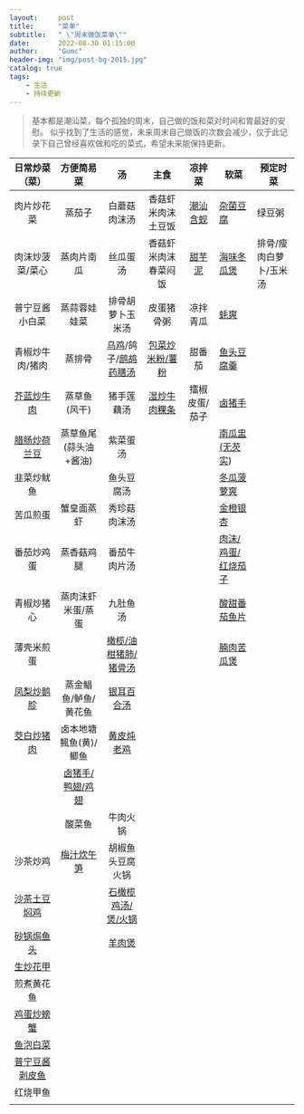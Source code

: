 ```yaml
---
layout:     post
title:      "菜单"
subtitle:   " \"周末做饭菜单\""
date:       2022-08-30 01:15:00
author:     "Gumc"
header-img: "img/post-bg-2015.jpg"
catalog: true
tags:
    - 生活
    - 持续更新
---
```

> 基本都是潮汕菜，每个孤独的周末，自己做的饭和菜对时间和胃最好的安慰。
> 似乎找到了生活的感觉，未来周末自己做饭的次数会减少，仅于此记录下自己曾经喜欢做和吃的菜式，希望未来能保持更新。

|                                                                 日常炒菜（菜）                                                                 |                                                            方便简易菜                                                            |                                                                                                                          汤                                                                                                                          |                                                                      主食                                                                      |                                                                   凉拌菜                                                                   | 软菜                                                                                                                                         | 预定时菜               |
| :--------------------------------------------------------------------------------------------------------------------------------------------: | :------------------------------------------------------------------------------------------------------------------------------: | :--------------------------------------------------------------------------------------------------------------------------------------------------------------------------------------------------------------------------------------------------: | :--------------------------------------------------------------------------------------------------------------------------------------------: | :----------------------------------------------------------------------------------------------------------------------------------------: | -------------------------------------------------------------------------------------------------------------------------------------------- | ---------------------- |
|                                                                   肉片炒花菜                                                                   |                                                              蒸茄子                                                              |                                                                                                                     白蘑菇肉沫汤                                                                                                                     |                                                               香菇虾米肉沫土豆饭                                                               | [潮汕含蚬](https://www.bilibili.com/video/BV14G411s7UF/?spm_id_from=333.337.search-card.all.click&vd_source=d275a5754b2dab0482c8e3b3a18d1ace) | [杂菌豆腐](https://www.bilibili.com/video/BV1Ha41187yC/?spm_id_from=333.337.search-card.all.click&vd_source=d275a5754b2dab0482c8e3b3a18d1ace)   | 绿豆粥                 |
|                                                                肉沫炒菠菜/菜心                                                                |                                                            蒸肉片南瓜                                                            |                                                                                                                       丝瓜蛋汤                                                                                                                       |                                                              香菇虾米肉沫春菜闷饭                                                              |  [甜芋泥](https://www.bilibili.com/video/BV18m4y1f7ov/?spm_id_from=333.337.search-card.all.click&vd_source=d275a5754b2dab0482c8e3b3a18d1ace)  | [海味冬瓜煲](https://www.bilibili.com/video/BV1Je41137NA/?spm_id_from=333.999.0.0&vd_source=d275a5754b2dab0482c8e3b3a18d1ace)                   | 排骨/瘦肉白萝卜/玉米汤 |
|                                                                 普宁豆酱小白菜                                                                 |                                                           蒸蒜蓉娃娃菜                                                           |                                                                                                                   排骨胡萝卜玉米汤                                                                                                                   |                                                                   皮蛋猪骨粥                                                                   |                                                                  凉拌青瓜                                                                  | [蚝爽](https://www.bilibili.com/video/BV1CB4y1S7Ry/?spm_id_from=333.337.search-card.all.click)                                                  |                        |
|                                                                青椒炒牛肉/猪肉                                                                |                                                              蒸排骨                                                              | [乌鸡](https://www.bilibili.com/video/BV1g541137SU/?spm_id_from=333.999.0.0&vd_source=d275a5754b2dab0482c8e3b3a18d1ace)/鸽子/[鹧鸪药膳汤](https://www.bilibili.com/video/BV1cP411n7Df/?spm_id_from=333.999.0.0&vd_source=d275a5754b2dab0482c8e3b3a18d1ace) |                              [包菜炒米粉/薯粉](https://www.bilibili.com/video/BV1pY41177zv/?spm_id_from=333.999.0.0)                              |                                                                   甜番茄                                                                   | [鱼头豆腐羹](https://www.bilibili.com/video/BV1bL4y1Y74V/?spm_id_from=333.337.search-card.all.click&vd_source=d275a5754b2dab0482c8e3b3a18d1ace) |                        |
|           [芥蓝炒牛肉](https://www.bilibili.com/video/BV1rv411w7s9/?spm_id_from=333.999.0.0&vd_source=d275a5754b2dab0482c8e3b3a18d1ace)           |                                                           蒸草鱼(风干)                                                           |                                                                                                                      猪手莲藕汤                                                                                                                      | [湿炒牛肉粿条](https://www.bilibili.com/video/BV1Pe411W7Mc/?spm_id_from=333.337.search-card.all.click&vd_source=d275a5754b2dab0482c8e3b3a18d1ace) |                                                               擂椒皮蛋/茄子                                                               | [卤猪手](https://www.bilibili.com/video/BV1h741127xb/?spm_id_from=333.999.0.0&vd_source=d275a5754b2dab0482c8e3b3a18d1ace)                       |                        |
|                               [腊肠炒荷兰豆](https://www.bilibili.com/video/BV1sK4y1n7Ss/?spm_id_from=333.999.0.0)                               |                                                      蒸草鱼尾(蒜头油+酱油)                                                      |                                                                                                                       紫菜蛋汤                                                                                                                       |                                                                                                                                                |                                                                                                                                            | [南瓜盅(无芡实](https://www.bilibili.com/video/BV1qz411b7v9/?spm_id_from=333.999.0.0&vd_source=d275a5754b2dab0482c8e3b3a18d1ace))               |                        |
|                                                                   韭菜炒鱿鱼                                                                   |                                                                                                                                  |                                                                                                                      鱼头豆腐汤                                                                                                                      |                                                                                                                                                |                                                                                                                                            | [冬瓜菠萝爽](https://www.bilibili.com/video/BV12U4y157Zo/?spm_id_from=333.999.0.0&vd_source=d275a5754b2dab0482c8e3b3a18d1ace)                   |                        |
|                                                                    苦瓜煎蛋                                                                    |                                                            蟹皇面蒸虾                                                            |                                                                                                                     秀珍菇肉沫汤                                                                                                                     |                                                                                                                                                |                                                                                                                                            | [金橙银杏](https://www.bilibili.com/video/BV1C3411d7bK/?spm_id_from=333.999.0.0&vd_source=d275a5754b2dab0482c8e3b3a18d1ace)                     |                        |
|                                                                   番茄炒鸡蛋                                                                   |                                                            蒸香菇鸡腿                                                            |                                                                                                                     番茄牛肉片汤                                                                                                                     |                                                                                                                                                |                                                                                                                                            | [肉沫/鸡蛋/红烧茄子](https://www.bilibili.com/video/BV1qU4y1R71m/?spm_id_from=333.999.0.0&vd_source=d275a5754b2dab0482c8e3b3a18d1ace)           |                        |
|                                                                   青椒炒猪心                                                                   |                                                        蒸肉沫虾米蛋/蒸蛋                                                        |                                                                                                                       九肚鱼汤                                                                                                                       |                                                                                                                                                |                                                                                                                                            | [酸甜番茄鱼片]()                                                                                                                                |                        |
|                                                                   薄壳米煎蛋                                                                   |                                                                                                                                  |                                                                              [橄榄/油柑猪肺/猪骨汤](https://www.bilibili.com/video/BV1Wr4y1v7vh/?spm_id_from=333.999.0.0)                                                                              |                                                                                                                                                |                                                                                                                                            | [腩肉苦瓜煲](https://www.bilibili.com/video/BV1aC4y1h7uc/?spm_id_from=333.999.0.0&vd_source=f355063fe070b37905b1cec42ccf5c6c)                   |                        |
|           [凤梨炒鹅胗](https://www.bilibili.com/video/BV18F411M7WW/?spm_id_from=333.999.0.0&vd_source=d275a5754b2dab0482c8e3b3a18d1ace)           |                                                       蒸金鲳鱼/鲈鱼/黄花鱼                                                       |                                                                                 [银耳百合汤](https://space.bilibili.com/504143546/channel/collectiondetail?sid=798440)                                                                                 |                                                                                                                                                |                                                                                                                                            |                                                                                                                                              |                        |
|           [茭白炒猪肉](https://www.bilibili.com/video/BV11q4y1v7CL/?spm_id_from=333.999.0.0&vd_source=d275a5754b2dab0482c8e3b3a18d1ace)           |                                                      卤本地塘鲺鱼(黄)/鲫鱼                                                      |                                                              [黄皮炖老鸡](https://www.bilibili.com/video/BV16r4y177WK/?spm_id_from=333.999.0.0&vd_source=f355063fe070b37905b1cec42ccf5c6c)                                                              |                                                                                                                                                |                                                                                                                                            |                                                                                                                                              |                        |
|                                                                                                                                                | [卤猪手/鸭翅/鸡翅](https://www.bilibili.com/video/BV1h741127xb/?spm_id_from=333.999.0.0&vd_source=d275a5754b2dab0482c8e3b3a18d1ace) |                                                                                                                                                                                                                                                      |                                                                                                                                                |                                                                                                                                            |                                                                                                                                              |                        |
|                                                                                                                                                |                                                              酸菜鱼                                                              |                                                                                                                       牛肉火锅                                                                                                                       |                                                                                                                                                |                                                                                                                                            |                                                                                                                                              |                        |
|                                                                    沙茶炒鸡                                                                    |    [梅汁炊午笋](https://www.bilibili.com/video/BV1pf4y1Y79J/?spm_id_from=333.999.0.0&vd_source=d275a5754b2dab0482c8e3b3a18d1ace)    |                                                                                                                   胡椒鱼头豆腐火锅                                                                                                                   |                                                                                                                                                |                                                                                                                                            |                                                                                                                                              |                        |
| [沙茶土豆焖鸡](https://www.bilibili.com/video/BV1FY411N7Xi/?spm_id_from=333.337.search-card.all.click&vd_source=d275a5754b2dab0482c8e3b3a18d1ace) |                                                                                                                                  |                                                          [石橄榄鸡汤/煲/火锅](https://www.bilibili.com/video/BV1h54y1d7Ah/?spm_id_from=333.999.0.0&vd_source=d275a5754b2dab0482c8e3b3a18d1ace)                                                          |                                                                                                                                                |                                                                                                                                            |                                                                                                                                              |                        |
|                       [砂锅焗鱼头](https://www.bilibili.com/video/BV135411R74P/?spm_id_from=333.337.search-card.all.click)                       |                                                                                                                                  |                                                                [羊肉煲](https://www.bilibili.com/video/BV1Yq4y127fU/?spm_id_from=333.999.0.0&vd_source=d275a5754b2dab0482c8e3b3a18d1ace)                                                                |                                                                                                                                                |                                                                                                                                            |                                                                                                                                              |                        |
|   [生炒花甲](https://www.bilibili.com/video/BV11U4y1b7yp/?spm_id_from=333.337.search-card.all.click&vd_source=d275a5754b2dab0482c8e3b3a18d1ace)   |                                                                                                                                  |                                                                                                                                                                                                                                                      |                                                                                                                                                |                                                                                                                                            |                                                                                                                                              |                        |
|                                                                   煎煮黄花鱼                                                                   |                                                                                                                                  |                                                                                                                                                                                                                                                      |                                                                                                                                                |                                                                                                                                            |                                                                                                                                              |                        |
|           [鸡蛋炒螃蟹](https://www.bilibili.com/video/BV1KP411N7Kn/?spm_id_from=333.999.0.0&vd_source=d275a5754b2dab0482c8e3b3a18d1ace)           |                                                                                                                                  |                                                                                                                                                                                                                                                      |                                                                                                                                                |                                                                                                                                            |                                                                                                                                              |                        |
|   [鱼泡白菜](https://www.bilibili.com/video/BV1wr4y1y7L3/?spm_id_from=333.337.search-card.all.click&vd_source=d275a5754b2dab0482c8e3b3a18d1ace)   |                                                                                                                                  |                                                                                                                                                                                                                                                      |                                                                                                                                                |                                                                                                                                            |                                                                                                                                              |                        |
|         [普宁豆酱剥皮鱼](https://www.bilibili.com/video/BV1pv411K7n9/?spm_id_from=333.999.0.0&vd_source=d275a5754b2dab0482c8e3b3a18d1ace)         |                                                                                                                                  |                                                                                                                                                                                                                                                      |                                                                                                                                                |                                                                                                                                            |                                                                                                                                              |                        |
|                                                                    红烧甲鱼                                                                    |                                                                                                                                  |                                                                                                                                                                                                                                                      |                                                                                                                                                |                                                                                                                                            |                                                                                                                                              |                        |
|                                                                                                                                                |                                                                                                                                  |                                                                                                                                                                                                                                                      |                                                                                                                                                |                                                                                                                                            |                                                                                                                                              |                        |
